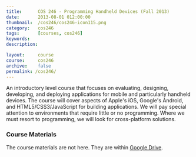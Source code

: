 ```yaml
---
title:      COS 246 - Programming Handheld Devices (Fall 2013)
date:       2013-08-01 012:00:00
thumbnail:  /cos246/cos246-icon115.png
category:   cos246
tags:       [courses, cos246]
keywords:
description:

layout:     course
course:     cos246
archive:    false
permalink: /cos246/
---
```

An introductory level course that focuses on evaluating, designing,
developing, and deploying applications for mobile and particularly
handheld devices. The course will cover aspects of Apple's iOS, Google's
Android, and HTML5/CSS3/JavaScript for building applications. We will
pay special attention to environments that require little or no
programming. Where we must resort to programming, we will look for
cross-platform solutions.


### Course Materials

The course materials are not here. They are within [Google
Drive](http://goo.gl/uQBEFn).

